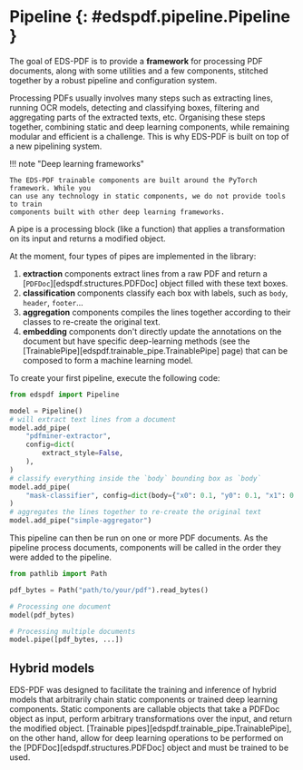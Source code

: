 # Pipeline {: #edspdf.pipeline.Pipeline }

The goal of EDS-PDF is to provide a **framework** for processing PDF documents, along with some utilities and a few components, stitched together by a robust pipeline and configuration system.

Processing PDFs usually involves many steps such as extracting lines, running OCR models, detecting and classifying boxes, filtering and aggregating parts of the extracted texts, etc. Organising these steps together, combining static and deep learning components, while remaining modular and efficient is a challenge. This is why EDS-PDF is built on top of a new pipelining system.


!!! note "Deep learning frameworks"

    The EDS-PDF trainable components are built around the PyTorch framework. While you
    can use any technology in static components, we do not provide tools to train
    components built with other deep learning frameworks.

A pipe is a processing block (like a function) that applies a transformation on its input and returns a modified object.

At the moment, four types of pipes are implemented in the library:

1. **extraction** components extract lines from a raw PDF and return a [`PDFDoc`][edspdf.structures.PDFDoc] object filled with these text boxes.
2. **classification** components classify each box with labels, such as `body`, `header`, `footer`...
3. **aggregation** components compiles the lines together according to their classes to re-create the original text.
4. **embedding** components don't directly update the annotations on the document but have specific deep-learning methods (see the [TrainablePipe][edspdf.trainable_pipe.TrainablePipe] page) that can be composed to form a machine learning model.

To create your first pipeline, execute the following code:

```python
from edspdf import Pipeline

model = Pipeline()
# will extract text lines from a document
model.add_pipe(
    "pdfminer-extractor",
    config=dict(
        extract_style=False,
    ),
)
# classify everything inside the `body` bounding box as `body`
model.add_pipe(
    "mask-classifier", config=dict(body={"x0": 0.1, "y0": 0.1, "x1": 0.9, "y1": 0.9})
)
# aggregates the lines together to re-create the original text
model.add_pipe("simple-aggregator")
```

This pipeline can then be run on one or more PDF documents.
As the pipeline process documents, components will be called in the order
they were added to the pipeline.

```python
from pathlib import Path

pdf_bytes = Path("path/to/your/pdf").read_bytes()

# Processing one document
model(pdf_bytes)

# Processing multiple documents
model.pipe([pdf_bytes, ...])
```

## Hybrid models

EDS-PDF was designed to facilitate the training and inference of hybrid models that
arbitrarily chain static components or trained deep learning components. Static components are callable objects that take a PDFDoc object as input, perform arbitrary transformations over the input, and return the modified object. [Trainable pipes][edspdf.trainable_pipe.TrainablePipe], on the other hand, allow for deep learning operations to be performed on the [PDFDoc][edspdf.structures.PDFDoc] object and must be trained to be used.
